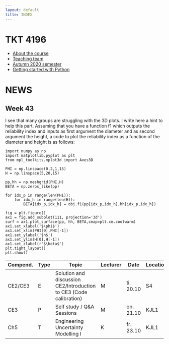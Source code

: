 ```yaml
---
layout: default
title: INDEX
---
```


# TKT 4196

- [About the course](about)
- [Teaching team](team)
- [Autumn 2020 semester](fall2020)
- [Getting started with Python](py_guide)


# NEWS
## Week 43

I see that many groups are struggling with the 3D plots. I write here a hint to help this part. Assuming that you have a function f1 which outputs the reliability index and inputs as first argument the diameter and as second argument the height, a code to plot the reliability index as a function of the diameter and height is as follows:

```
import numpy as np
import matplotlib.pyplot as plt
from mpl_toolkits.mplot3d import Axes3D

PHI = np.linspace(0.2,1,15)
H = np.linspace(5,20,15)

pp,hh = np.meshgrid(PHI,H)
BETA = np.zeros_like(pp)

for idx_p in range(len(PHI)):
    for idx_h in range(len(H)):
        BETA[idx_p,idx_h] = obj.f1(pp[idx_p,idx_h],hh[idx_p,idx_h])
        
fig = plt.figure()
ax1 = fig.add_subplot(111, projection='3d')
surf = ax1.plot_surface(pp, hh, BETA,cmap=plt.cm.coolwarm)
ax1.set_xlabel('$\phi$')
ax1.set_xlim(PHI[0],PHI[-1])
ax1.set_ylabel('$h$')
ax1.set_ylim(H[0],H[-1])
ax1.set_zlabel(r'$\beta$')
plt.tight_layout()
plt.show()
```

| Compend. | Type |     Topic                                                 |	Lecturer |	Date       | Location |
|----------|------|-----------------------------------------------------------|----------|-------------|----------|
| CE2/CE3  | E    |Solution and discussion CE2/Introduction to CE3 (Code calibration)|	  M 	   | ti. 20.10	 |  S4      |
|  CE3     | P    |     Self study / Q&A Sessions                             |   M      | on. 21.10	 |  KJL1    |
|  Ch5     | T    |  Engineering Uncertainty Modelling I                      |   K      | fr. 23.10   |	KJL1    |
